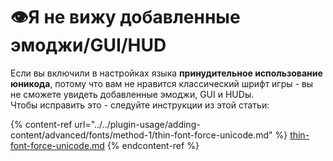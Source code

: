 # 👁Я не вижу добавленные эмоджи/GUI/HUD

Если вы включили в настройках языка **принудительное использование юникода**, потому что вам не нравится классический шрифт игры - вы не сможете увидеть добавленные эмоджи, GUI и HUDы.  
Чтобы исправить это - следуйте инструкции из этой статьи:

{% content-ref url="../../plugin-usage/adding-content/advanced/fonts/method-1/thin-font-force-unicode.md" %}
[thin-font-force-unicode.md](../../plugin-usage/adding-content/advanced/fonts/method-1/thin-font-force-unicode.md)
{% endcontent-ref %}
